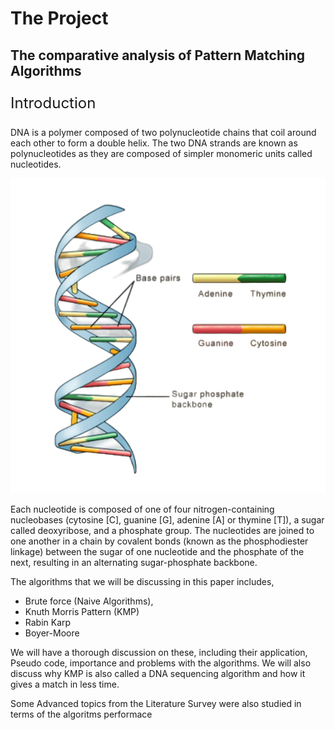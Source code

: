 # The Project

## The comparative analysis of Pattern Matching Algorithms </h2>

<p style="font-size: 24px"> Introduction</p>
<p> DNA is a polymer composed of two polynucleotide chains that coil around each other to form a double helix. The two DNA strands are known as polynucleotides as they are composed of simpler monomeric units called nucleotides.</p>
<img src="Assets\DNA Image.png" alt="DNA IMAGE" />

<p> Each nucleotide is composed of one of four nitrogen-containing nucleobases (cytosine [C], guanine [G], adenine [A] or thymine [T]), a sugar called deoxyribose, and a phosphate group. The nucleotides are joined to one another in a chain by covalent bonds (known as the phosphodiester linkage) between the sugar of one nucleotide and the phosphate of the next, resulting in an alternating sugar-phosphate backbone. </p>

<p> The algorithms that we will be discussing in this paper includes, </p>
<ul>
<li>Brute force (Naive Algorithms),</li>
<li>Knuth Morris Pattern (KMP) </li>
<li> Rabin Karp </li>
<li> Boyer-Moore </li>
</ul>

 <p>We will have a thorough discussion on these, including their application, Pseudo code, importance and problems with the algorithms. We will also discuss why KMP is also called a DNA sequencing algorithm and how it gives a match in less time.</p>

 <p> Some Advanced topics from the Literature Survey were also studied in terms of the algoritms performace </p>
